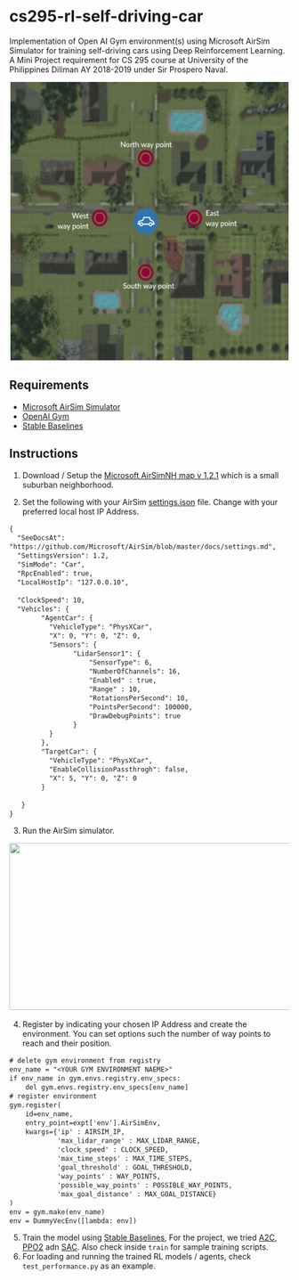 # cs295-rl-self-driving-car

Implementation of Open AI Gym environment(s) using Microsoft AirSim Simulator for training self-driving cars using Deep Reinforcement Learning. 
A Mini Project requirement for CS 295 course at University of the Philippines Diliman AY 2018-2019 under Sir Prospero Naval.

<p align="center">
  <img width="500" height="500" src="https://github.com/roy-salvador/cs295-rl-self-driving-car/raw/master/images/airsimenv.png">
</p>


## Requirements
* [Microsoft AirSim Simulator](https://github.com/microsoft/AirSim)
* [OpenAI Gym](https://gym.openai.com/)
* [Stable Baselines](https://github.com/hill-a/stable-baselines)

## Instructions

1. Download / Setup the [Microsoft AirSimNH map v 1.2.1](https://github.com/Microsoft/AirSim/releases) which is a small suburban neighborhood.

2. Set the following with your AirSim [settings.json](https://github.com/Microsoft/AirSim/blob/master/docs/settings.md) file. Change with your preferred local host IP Address.

``` 
{
  "SeeDocsAt": "https://github.com/Microsoft/AirSim/blob/master/docs/settings.md",
  "SettingsVersion": 1.2,
  "SimMode": "Car",
  "RpcEnabled": true,
  "LocalHostIp": "127.0.0.10",

  "ClockSpeed": 10,
  "Vehicles": {
        "AgentCar": {
          "VehicleType": "PhysXCar",
          "X": 0, "Y": 0, "Z": 0,
          "Sensors": {
                "LidarSensor1": { 
                    "SensorType": 6,
                    "NumberOfChannels": 16,
                    "Enabled" : true,
                    "Range" : 10,
                    "RotationsPerSecond": 10,
					"PointsPerSecond": 100000,
                    "DrawDebugPoints": true
                }
          }
        },
        "TargetCar": {
          "VehicleType": "PhysXCar",
          "EnableCollisionPassthrogh": false,
          "X": 5, "Y": 0, "Z": 0
        }
         
   } 
}
``` 
3. Run the AirSim simulator.

<p align="center">
  <img width="1000" height="300" src="https://github.com/roy-salvador/cs295-rl-self-driving-car/raw/master/images/airsim.png">
</p>

4. Register by indicating your chosen IP Address and create the environment. You can set options such the number of way points to reach and their position.
```
# delete gym environment from registry
env_name = "<YOUR GYM ENVIRONMENT NAEME>"
if env_name in gym.envs.registry.env_specs:
    del gym.envs.registry.env_specs[env_name]
# register environment
gym.register(
    id=env_name,
    entry_point=expt['env'].AirSimEnv,
    kwargs={'ip' : AIRSIM_IP,
            'max_lidar_range' : MAX_LIDAR_RANGE,
            'clock_speed' : CLOCK_SPEED,
            'max_time_steps' : MAX_TIME_STEPS,
            'goal_threshold' : GOAL_THRESHOLD,
            'way_points' : WAY_POINTS,
            'possible_way_points' : POSSIBLE_WAY_POINTS,
            'max_goal_distance' : MAX_GOAL_DISTANCE}
)
env = gym.make(env_name)
env = DummyVecEnv([lambda: env])
```
5. Train the model using [Stable Baselines](https://github.com/hill-a/stable-baselines), For the project, we tried [A2C](https://stable-baselines.readthedocs.io/en/master/modules/a2c.html), [PPO2](https://stable-baselines.readthedocs.io/en/master/modules/ppo2.html) adn [SAC](https://stable-baselines.readthedocs.io/en/master/modules/sac.html). Also check inside  `train` for sample training scripts.  
6. For loading and running the trained RL models / agents, check `test_performance.py` as an example.
